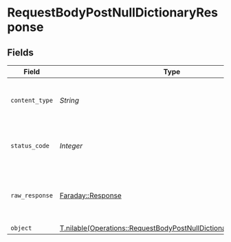 # RequestBodyPostNullDictionaryResponse


## Fields

| Field                                                                                                                                    | Type                                                                                                                                     | Required                                                                                                                                 | Description                                                                                                                              |
| ---------------------------------------------------------------------------------------------------------------------------------------- | ---------------------------------------------------------------------------------------------------------------------------------------- | ---------------------------------------------------------------------------------------------------------------------------------------- | ---------------------------------------------------------------------------------------------------------------------------------------- |
| `content_type`                                                                                                                           | *String*                                                                                                                                 | :heavy_check_mark:                                                                                                                       | HTTP response content type for this operation                                                                                            |
| `status_code`                                                                                                                            | *Integer*                                                                                                                                | :heavy_check_mark:                                                                                                                       | HTTP response status code for this operation                                                                                             |
| `raw_response`                                                                                                                           | [Faraday::Response](https://www.rubydoc.info/gems/faraday/Faraday/Response)                                                              | :heavy_minus_sign:                                                                                                                       | Raw HTTP response; suitable for custom response parsing                                                                                  |
| `object`                                                                                                                                 | [T.nilable(Operations::RequestBodyPostNullDictionaryResponseBody)](../../models/operations/requestbodypostnulldictionaryresponsebody.md) | :heavy_minus_sign:                                                                                                                       | OK                                                                                                                                       |